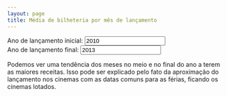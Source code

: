 ```yaml
---
layout: page
title: Média de bilheteria por mês de lançamento
---
```

<script type="text/javascript">
    Highcharts.setOptions({
        lang: {
            numericSymbols: [" mil", " milhões", " bilhões", " trilhões"]
        }
    });

    function updateGraph() {
        if (!filters.startYear) {
            filters.startYear = 2010;
        }
        if (!filters.endYear) {
            filters.endYear = 2013;
        }
        const startYear = filters.startYear;
        const endYear = filters.endYear;
        let chartData = []
        for (let i = 0; i < endYear - startYear + 1; i++) {
            chartData.push({
                name: startYear + i,
                data: Array(12).fill(0)
            });
        }
        chartData = moviesData.reduce((chartData, row) => {
            const revenue = parseFloat(row.revenue);
            if (row.release_date && !isNaN(revenue)) {
                const releaseDate = new Date(row.release_date);
                if (releaseDate instanceof Date && isFinite(releaseDate)) {
                    // Tries to fix a problem due to the date being created in UTC timezone.
                    releaseDate.setHours(releaseDate.getHours() + 12);
                    if (releaseDate.getFullYear() >= startYear && releaseDate.getFullYear() <= endYear) {
                        chartData[releaseDate.getFullYear() - startYear].data[releaseDate.getMonth()] += revenue;
                    }
                }
            }
            return chartData;
        }, chartData);
        Highcharts.chart('container', {
            title: {
                text: 'Média de bilheteria por mês de lançamento'
            },
            xAxis: {
                categories: ['Janeiro', 'Fevereiro', 'Março', 'Abril', 'Maio', 'Junho', 'Julho', 'Agosto', 'Setembro', 'Outubro', 'Novembro', 'Dezembro']
            },
            yAxis: {
                title: {
                    text: 'Valor de bilheteria (USD)'
                }
            },
            legend: {
                layout: 'vertical',
                align: 'right',
                verticalAlign: 'middle'
            },
            credits: {
                enabled: false
            },
            series: chartData
        });
    }

    function validateInputChange() {
        function reportError(inputName, errorMessage) {
            let input = document.querySelector(`input[name=${inputName}]`);
            input.setCustomValidity(errorMessage);
            input.reportValidity();
        }

        if (!filters.startYear || isNaN(filters.startYear)) {
            reportError("startYear", "Por favor, insira um número válido.");
        } else if (!filters.endYear || isNaN(filters.endYear)) {
            reportError("endYear", "Por favor, insira um número válido.");
        } else if (filters.startYear > filters.endYear) {
            reportError("startYear", "O ano inicial não pode ser maior que o ano final.");
        } else if (filters.endYear - filters.startYear > 20) {
            reportError("startYear", "A diferença entre o ano inicial e o ano final não pode ser maior que 20.");
        } else {
            updateGraph();
        }
    }

    loadMoviesData().then(_ => {
        updateGraph();
        addListener("startYear", validateInputChange);
        addListener("endYear", validateInputChange);
    });
</script>
<label for="startYear">Ano de lançamento inicial:</label>
<input type="number" id="startYear" name="startYear" value="2010">
<br />
<label for="endYear">Ano de lançamento final:</label>
<input type="number" id="endYear" name="endYear" value="2013">
<div id="container"></div>
<p class="message">
Podemos ver uma tendência dos meses no meio e no final do ano a terem as maiores receitas. Isso pode ser explicado pelo fato da aproximação do lançamento nos cinemas com as datas comuns para as férias, ficando os cinemas lotados.
</p>
